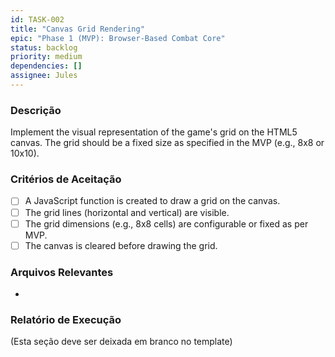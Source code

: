 ```yaml
---
id: TASK-002
title: "Canvas Grid Rendering"
epic: "Phase 1 (MVP): Browser-Based Combat Core"
status: backlog
priority: medium
dependencies: []
assignee: Jules
---
```


### Descrição

Implement the visual representation of the game's grid on the HTML5 canvas. The grid should be a fixed size as specified in the MVP (e.g., 8x8 or 10x10).

### Critérios de Aceitação

- [ ] A JavaScript function is created to draw a grid on the canvas.
- [ ] The grid lines (horizontal and vertical) are visible.
- [ ] The grid dimensions (e.g., 8x8 cells) are configurable or fixed as per MVP.
- [ ] The canvas is cleared before drawing the grid.

### Arquivos Relevantes

*

### Relatório de Execução

(Esta seção deve ser deixada em branco no template)
